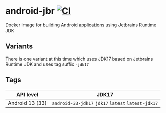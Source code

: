 # android-jbr [![CI](https://github.com/kazik117/android-jbr/actions/workflows/docker-publish.yml/badge.svg)](https://github.com/kazik117/android-jbr/actions/workflows/docker-publish.yml)
Docker image for building Android applications using Jetbrains Runtime JDK

## Variants
There is one variant at this time which uses JDK17 based on Jetbrains Runtime JDK and uses tag suffix `-jdk17`

## Tags
| API level       | JDK17                                               |
|-----------------|-----------------------------------------------------|
| Android 13 (33) | `android-33-jdk17` `jdk17`  `latest` `latest-jdk17` |